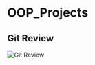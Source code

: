 # OOP_Projects

## Git Review
![Git Review](https://github.com/abdallahkhairy/OOP_Projects/assets/36454981/e01917d9-3a8a-4c20-a26d-9b7041c6e61d)
